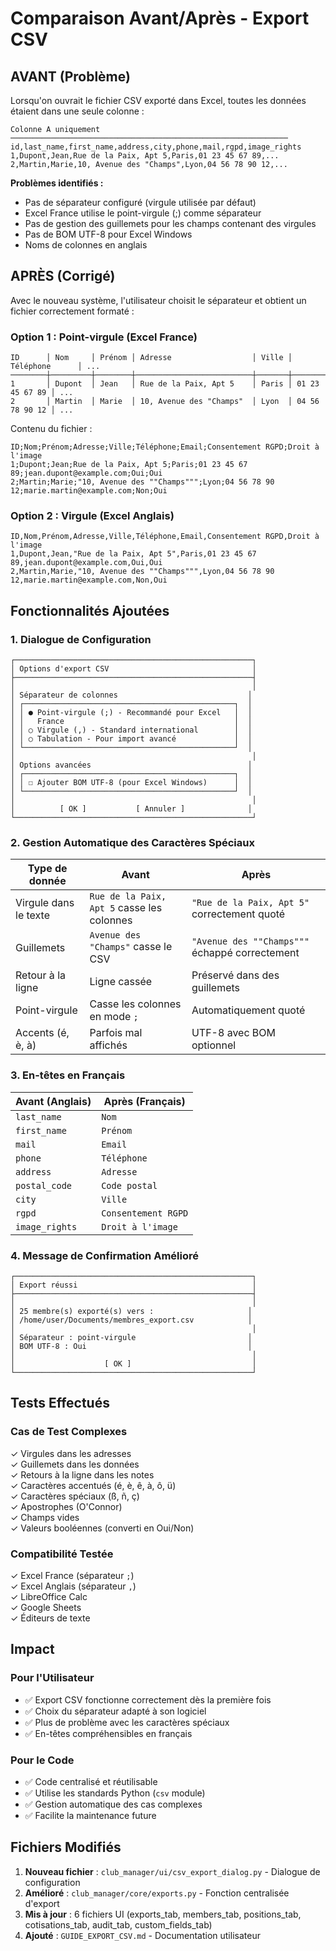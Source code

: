 # Comparaison Avant/Après - Export CSV

## AVANT (Problème)

Lorsqu'on ouvrait le fichier CSV exporté dans Excel, toutes les données étaient dans une seule colonne :

```
Colonne A uniquement
──────────────────────────────────────────────────────────────
id,last_name,first_name,address,city,phone,mail,rgpd,image_rights
1,Dupont,Jean,Rue de la Paix, Apt 5,Paris,01 23 45 67 89,...
2,Martin,Marie,10, Avenue des "Champs",Lyon,04 56 78 90 12,...
```

**Problèmes identifiés :**
- Pas de séparateur configuré (virgule utilisée par défaut)
- Excel France utilise le point-virgule (;) comme séparateur
- Pas de gestion des guillemets pour les champs contenant des virgules
- Pas de BOM UTF-8 pour Excel Windows
- Noms de colonnes en anglais

## APRÈS (Corrigé)

Avec le nouveau système, l'utilisateur choisit le séparateur et obtient un fichier correctement formaté :

### Option 1 : Point-virgule (Excel France)
```
ID      │ Nom     │ Prénom │ Adresse                  │ Ville │ Téléphone      │ ...
────────┼─────────┼────────┼──────────────────────────┼───────┼────────────────┼───
1       │ Dupont  │ Jean   │ Rue de la Paix, Apt 5    │ Paris │ 01 23 45 67 89 │ ...
2       │ Martin  │ Marie  │ 10, Avenue des "Champs"  │ Lyon  │ 04 56 78 90 12 │ ...
```

Contenu du fichier :
```csv
ID;Nom;Prénom;Adresse;Ville;Téléphone;Email;Consentement RGPD;Droit à l'image
1;Dupont;Jean;Rue de la Paix, Apt 5;Paris;01 23 45 67 89;jean.dupont@example.com;Oui;Oui
2;Martin;Marie;"10, Avenue des ""Champs""";Lyon;04 56 78 90 12;marie.martin@example.com;Non;Oui
```

### Option 2 : Virgule (Excel Anglais)
```csv
ID,Nom,Prénom,Adresse,Ville,Téléphone,Email,Consentement RGPD,Droit à l'image
1,Dupont,Jean,"Rue de la Paix, Apt 5",Paris,01 23 45 67 89,jean.dupont@example.com,Oui,Oui
2,Martin,Marie,"10, Avenue des ""Champs""",Lyon,04 56 78 90 12,marie.martin@example.com,Non,Oui
```

## Fonctionnalités Ajoutées

### 1. Dialogue de Configuration
```
┌─────────────────────────────────────────────────────┐
│ Options d'export CSV                                │
├─────────────────────────────────────────────────────┤
│                                                     │
│ Séparateur de colonnes                             │
│ ┌───────────────────────────────────────────────┐  │
│ │ ● Point-virgule (;) - Recommandé pour Excel   │  │
│ │   France                                      │  │
│ │ ○ Virgule (,) - Standard international        │  │
│ │ ○ Tabulation - Pour import avancé             │  │
│ └───────────────────────────────────────────────┘  │
│                                                     │
│ Options avancées                                   │
│ ┌───────────────────────────────────────────────┐  │
│ │ ☐ Ajouter BOM UTF-8 (pour Excel Windows)      │  │
│ └───────────────────────────────────────────────┘  │
│                                                     │
│          [ OK ]           [ Annuler ]              │
└─────────────────────────────────────────────────────┘
```

### 2. Gestion Automatique des Caractères Spéciaux

| Type de donnée | Avant | Après |
|----------------|-------|-------|
| Virgule dans le texte | `Rue de la Paix, Apt 5` casse les colonnes | `"Rue de la Paix, Apt 5"` correctement quoté |
| Guillemets | `Avenue des "Champs"` casse le CSV | `"Avenue des ""Champs"""` échappé correctement |
| Retour à la ligne | Ligne cassée | Préservé dans des guillemets |
| Point-virgule | Casse les colonnes en mode `;` | Automatiquement quoté |
| Accents (é, è, à) | Parfois mal affichés | UTF-8 avec BOM optionnel |

### 3. En-têtes en Français

| Avant (Anglais) | Après (Français) |
|-----------------|------------------|
| `last_name` | `Nom` |
| `first_name` | `Prénom` |
| `mail` | `Email` |
| `phone` | `Téléphone` |
| `address` | `Adresse` |
| `postal_code` | `Code postal` |
| `city` | `Ville` |
| `rgpd` | `Consentement RGPD` |
| `image_rights` | `Droit à l'image` |

### 4. Message de Confirmation Amélioré

```
┌─────────────────────────────────────────────────────┐
│ Export réussi                                       │
├─────────────────────────────────────────────────────┤
│                                                     │
│ 25 membre(s) exporté(s) vers :                     │
│ /home/user/Documents/membres_export.csv            │
│                                                     │
│ Séparateur : point-virgule                         │
│ BOM UTF-8 : Oui                                    │
│                                                     │
│                    [ OK ]                           │
└─────────────────────────────────────────────────────┘
```

## Tests Effectués

### Cas de Test Complexes
✓ Virgules dans les adresses  
✓ Guillemets dans les données  
✓ Retours à la ligne dans les notes  
✓ Caractères accentués (é, è, ê, à, ô, ü)  
✓ Caractères spéciaux (ß, ñ, ç)  
✓ Apostrophes (O'Connor)  
✓ Champs vides  
✓ Valeurs booléennes (converti en Oui/Non)  

### Compatibilité Testée
✓ Excel France (séparateur `;`)  
✓ Excel Anglais (séparateur `,`)  
✓ LibreOffice Calc  
✓ Google Sheets  
✓ Éditeurs de texte  

## Impact

### Pour l'Utilisateur
- ✅ Export CSV fonctionne correctement dès la première fois
- ✅ Choix du séparateur adapté à son logiciel
- ✅ Plus de problème avec les caractères spéciaux
- ✅ En-têtes compréhensibles en français

### Pour le Code
- ✅ Code centralisé et réutilisable
- ✅ Utilise les standards Python (`csv` module)
- ✅ Gestion automatique des cas complexes
- ✅ Facilite la maintenance future

## Fichiers Modifiés

1. **Nouveau fichier** : `club_manager/ui/csv_export_dialog.py` - Dialogue de configuration
2. **Amélioré** : `club_manager/core/exports.py` - Fonction centralisée d'export
3. **Mis à jour** : 6 fichiers UI (exports_tab, members_tab, positions_tab, cotisations_tab, audit_tab, custom_fields_tab)
4. **Ajouté** : `GUIDE_EXPORT_CSV.md` - Documentation utilisateur
